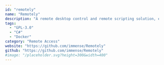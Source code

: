 ```yaml
---
id: "remotely"
name: "Remotely"
description: "A remote desktop control and remote scripting solution, enterprise level remote support solution with admin web interface and remote control via browser."
tags:
  - "GPL-3.0"
  - "C#"
  - "Docker"
category: "Remote Access"
website: "https://github.com/immense/Remotely"
github: "https://github.com/immense/Remotely"
#image: "/placeholder.svg?height=300&width=400"
---
```


